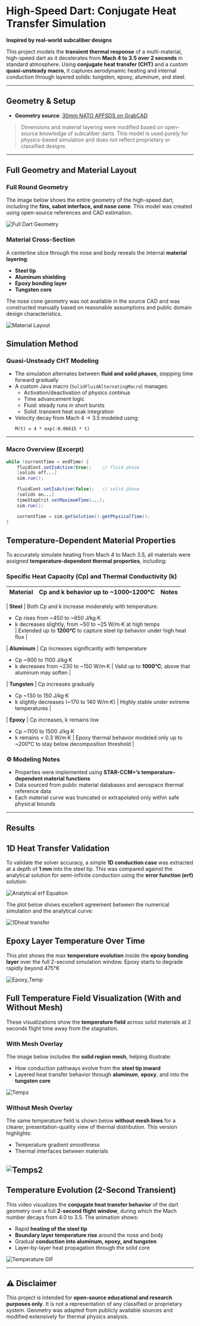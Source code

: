 # High-Speed Dart: Conjugate Heat Transfer Simulation
**Inspired by real-world subcaliber designs**

This project models the **transient thermal response** of a multi-material, high-speed dart as it decelerates from **Mach 4 to 3.5 over 2 seconds** in standard atmosphere. Using **conjugate heat transfer (CHT)** and a custom **quasi-unsteady macro**, it captures aerodynamic heating and internal conduction through layered solids: tungsten, epoxy, aluminum, and steel.

---

## Geometry & Setup
 
- **Geometry source**: [30mm NATO APFSDS on GrabCAD](https://grabcad.com/library/30mm-nato-apfsds-1)  
> Dimensions and material layering were modified based on open-source knowledge of subcaliber darts. This model is used purely for physics-based simulation and does not reflect proprietary or classified designs.

---

## Full Geometry and Material Layout

### Full Round Geometry
The image below shows the entire geometry of the high-speed dart, including the **fins, sabot interface, and nose cone**. This model was created using open-source references and CAD estimation.

![Full Dart Geometry](HighSpeed%20DartFullGeometry.png)

### Material Cross-Section
A centerline slice through the nose and body reveals the internal **material layering**:
- **Steel tip**
- **Aluminum shielding**
- **Epoxy bonding layer**
- **Tungsten core**

The nose cone geometry was not available in the source CAD and was constructed manually based on reasonable assumptions and public domain design characteristics.

![Material Layout](Materials.png)

## Simulation Method

### Quasi-Unsteady CHT Modeling

- The simulation alternates between **fluid and solid phases**, stepping time forward gradually
- A custom Java macro (`SolidFluidAlternatingMacro`) manages:
  - Activation/deactivation of physics continua
  - Time advancement logic
  - Fluid: steady runs in short bursts
  - Solid: transient heat soak integration  
- Velocity decay from Mach 4 → 3.5 modeled using:  
  ```
  M(t) = 4 * exp(-0.06615 * t)
  ```

---

### Macro Overview (Excerpt)
```java
while (currentTime < endTime) {
    fluidCont.setIsActive(true);    // fluid phase
    [solids off...]
    sim.run();

    fluidCont.setIsActive(false);   // solid phase
    [solids on...]
    timeStopCrit.setMaximumTime(...);
    sim.run();

    currentTime = sim.getSolution().getPhysicalTime();
}
```
## Temperature-Dependent Material Properties

To accurately simulate heating from Mach 4 to Mach 3.5, all materials were assigned **temperature-dependent thermal properties**, including:

### Specific Heat Capacity (Cp) and Thermal Conductivity (k)

| Material   | Cp and k behavior up to ~1000–1200°C | Notes |
|------------|--------------------------------------|-------|


| **Steel**  | Both Cp and k increase moderately with temperature.  
- Cp rises from ~450 to ~650 J/kg·K  
- k decreases slightly, from ~50 to ~25 W/m·K at high temps  
| Extended up to **1200°C** to capture steel tip behavior under high heat flux |

| **Aluminum** | Cp increases significantly with temperature  
- Cp ~900 to 1100 J/kg·K  
- k decreases from ~230 to ~150 W/m·K | Valid up to **1000°C**; above that aluminum may soften |

| **Tungsten** | Cp increases gradually  
- Cp ~130 to 150 J/kg·K  
- k slightly decreases (~170 to 140 W/m·K) | Highly stable under extreme temperatures |

| **Epoxy** | Cp increases, k remains low  
- Cp ~1100 to 1500 J/kg·K  
- k remains < 0.3 W/m·K | Epoxy thermal behavior modeled only up to ~200°C to stay below decomposition threshold |

### ⚙️ Modeling Notes
- Properties were implemented using **STAR-CCM+’s temperature-dependent material functions**
- Data sourced from public material databases and aerospace thermal reference data
- Each material curve was truncated or extrapolated only within safe physical bounds

---

## Results

## 1D Heat Transfer Validation

To validate the solver accuracy, a simple **1D conduction case** was extracted at a depth of **1 mm** into the steel tip. This was compared against the analytical solution for semi-infinite conduction using the **error function (erf)** solution:

![Analytical erf Equation](ErfEq.png)

The plot below shows excellent agreement between the numerical simulation and the analytical curve:

![1Dheat transfer](1Dheat%20transfer.png)
## Epoxy Layer Temperature Over Time

This plot shows the max **temperature evolution** inside the **epoxy bonding layer** over the full 2-second simulation window. Epoxy starts to degrade rapidly beyond 475°K

![Epoxy_Temp](Epoxy_Temp.png)


## Full Temperature Field Visualization (With and Without Mesh)

These visualizations show the **temperature field** across solid materials at 2 seconds flight time away from the stagnation.

### With Mesh Overlay
The image below includes the **solid region mesh**, helping illustrate:
- How conduction pathways evolve from the **steel tip inward**
- Layered heat transfer behavior through **aluminum**, **epoxy**, and into the **tungsten core**

![Temps](Temps.png)

### Without Mesh Overlay
The same temperature field is shown below **without mesh lines** for a clearer, presentation-quality view of thermal distribution. This version highlights:
- Temperature gradient smoothness
- Thermal interfaces between materials

![Temps2](Temps2.png)
---

## Temperature Evolution (2-Second Transient)

This video visualizes the **conjugate heat transfer behavior** of the dart geometry over a full **2-second flight window**, during which the Mach number decays from 4.0 to 3.5. The animation shows:

- Rapid **heating of the steel tip**
- **Boundary layer temperature rise** around the nose and body
- Gradual **conduction into aluminum, epoxy, and tungsten**
- Layer-by-layer heat propagation through the solid core

![Temperature GIF](Tempg.gif)

---

## ⚠️ Disclaimer
This project is intended for **open-source educational and research purposes only**. It is not a representation of any classified or proprietary system. Geometry was adapted from publicly available sources and modified extensively for thermal physics analysis.
